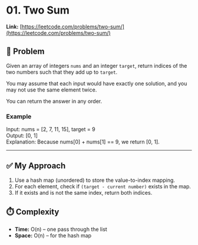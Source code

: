 # 01. Two Sum

**Link:** [https://leetcode.com/problems/two-sum/](https://leetcode.com/problems/two-sum/)

## 📝 Problem

Given an array of integers `nums` and an integer `target`, return indices of the two numbers such that they add up to `target`.

You may assume that each input would have exactly one solution, and you may not use the same element twice.

You can return the answer in any order.

### Example

Input: nums = [2, 7, 11, 15], target = 9  
Output: [0, 1]  
Explanation: Because nums[0] + nums[1] == 9, we return [0, 1].

---

## ✅ My Approach

1. Use a hash map (unordered) to store the value-to-index mapping.
2. For each element, check if `(target - current number)` exists in the map.
3. If it exists and is not the same index, return both indices.

## ⏱️ Complexity

- **Time:** O(n) – one pass through the list
- **Space:** O(n) – for the hash map
